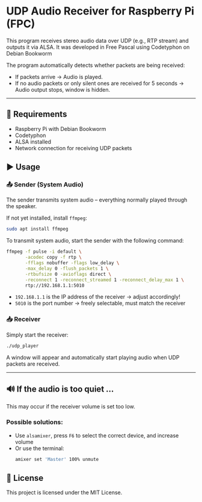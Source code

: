 # UDP Audio Receiver for Raspberry Pi (FPC)

This program receives stereo audio data over UDP (e.g., RTP stream) and outputs it via ALSA. It was developed in Free Pascal using Codetyphon on Debian Bookworm

The program automatically detects whether packets are being received:
- If packets arrive → Audio is played.
- If no audio packets or only silent ones are received for 5 seconds → Audio output stops, window is hidden.

---

## 💠 Requirements

- Raspberry Pi with Debian Bookworm
- Codetyphon 
- ALSA installed
- Network connection for receiving UDP packets


## ▶️ Usage

### 📤 Sender (System Audio)

The sender transmits system audio – everything normally played through the speaker.

If not yet installed, install `ffmpeg`:
```bash
sudo apt install ffmpeg
```

To transmit system audio, start the sender with the following command:
```bash
ffmpeg -f pulse -i default \
       -acodec copy -f rtp \
       -fflags nobuffer -flags low_delay \
       -max_delay 0 -flush_packets 1 \
       -rtbufsize 0 -avioflags direct \
       -reconnect 1 -reconnect_streamed 1 -reconnect_delay_max 1 \
       rtp://192.168.1.1:5010
```

- `192.168.1.1` is the IP address of the receiver → adjust accordingly!
- `5010` is the port number → freely selectable, must match the receiver

### 📥 Receiver

Simply start the receiver:
```bash
./udp_player
```

A window will appear and automatically start playing audio when UDP packets are received.

---

## 🔊 If the audio is too quiet …

This may occur if the receiver volume is set too low.

### Possible solutions:
- Use `alsamixer`, press `F6` to select the correct device, and increase volume
- Or use the terminal:
  ```bash
  amixer set 'Master' 100% unmute
  ```

## 📝 License

This project is licensed under the MIT License.


